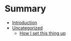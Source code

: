 # Summary

* [Introduction](README.md)
* [Uncategorized](uncategorized/README.md)
   * [How I set this thing up](uncategorized/how_i_set_this_thing_up.md)